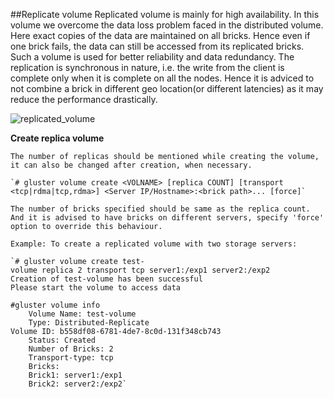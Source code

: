 ##Replicate volume
Replicated volume is mainly for high availability. In this volume we overcome the data loss problem faced in the distributed volume. Here exact copies of the data are maintained on all bricks. Hence even if one brick fails, the data can still be accessed from its replicated bricks. Such a volume is used for better reliability and data redundancy.
The replication is synchronous in nature, i.e. the write from the client is complete only when it is complete on all the nodes. Hence it is adviced to not combine a brick in different geo location(or different latencies) as it may reduce the performance drastically.

![replicated_volume](https://cloud.githubusercontent.com/assets/10970993/7412379/d75272a6-ef5f-11e4-869a-c355e8505747.png)

**Create replica volume**

	The number of replicas should be mentioned while creating the volume, it can also be changed after creation, when necessary.

	`# gluster volume create <VOLNAME> [replica COUNT] [transport <tcp|rdma|tcp,rdma>] <Server IP/Hostname>:<brick path>... [force]`

	The number of bricks specified should be same as the replica count. And it is advised to have bricks on different servers, specify 'force' option to override this behaviour.

	Example: To create a replicated volume with two storage servers:

	`# gluster volume create test-volume replica 2 transport tcp server1:/exp1 server2:/exp2
	Creation of test-volume has been successful
	Please start the volume to access data

	#gluster volume info
        Volume Name: test-volume
        Type: Distributed-Replicate
	Volume ID: b558df08-6781-4de7-8c0d-131f348cb743
        Status: Created
        Number of Bricks: 2
        Transport-type: tcp
        Bricks:
        Brick1: server1:/exp1
        Brick2: server2:/exp2`
